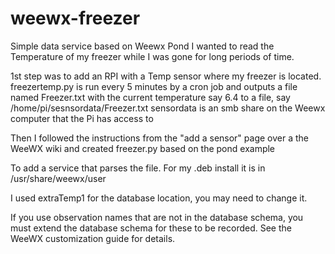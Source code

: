 # weewx-freezer
Simple data service based on Weewx Pond
I wanted to read the Temperature of my freezer while I was gone for long periods of time.

1st step was to add an RPI with a Temp sensor where my freezer is located.  freezertemp.py is run every 5 minutes by a cron job and outputs a file named Freezer.txt with the current temperature say 6.4 to a file, say /home/pi/sesnsordata/Freezer.txt
sensordata is an smb share on the Weewx computer that the Pi has access to
 
Then I followed the instructions from the "add a sensor" page over a the WeeWX wiki and created freezer.py based on the pond example

To add a service that parses the file.  For my .deb install it is in /usr/share/weewx/user

I used extraTemp1 for the database location, you may need to change it. 

If you use observation names that are not in the database schema, you must extend the database schema for these to be recorded. See the WeeWX customization guide for details.
